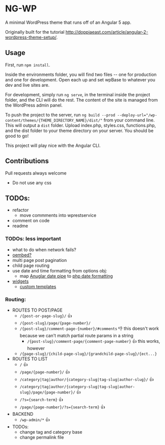 # NG-WP

A minimal WordPress theme that runs off of an Angular 5 app. 

Originally built for the tutorial http://doppiaeast.com/article/angular-2-wordpress-theme-setup/.

## Usage

First, run `npm install`.

Inside the environments folder, you will find two files -- one for production and one for development. Open each up and set wpBase to whatever you dev and live sites are. 

For development, simply run `ng serve`, in the terminal inside the project folder, and the CLI will do the rest. The content of the site is managed from the WordPress admin panel.  

To push the project to the server, run `ng build --prod --deploy-url="/wp-content/themes/{THEME_DIRECTORY_NAME}/dist/"` from your command line. This will output a `dist` folder. Upload index.php, styles.css, functions.php, and the dist folder to your theme directory on your server. You should be good to go!

This project will play nice with the Angular CLI.


## Contributions
Pull requests always welcome
- Do not use any css


## TODOs:
- refactor
    - move commments into wprestservice
- comment on code
- readme


### TODOs: less important
- what to do when network fails?
- [oembed?](https://codex.wordpress.org/Embeds)
- multi page post pagination
- child page routing
- use date and time formatting from options obj:
    - map [Anuglar date pipe](https://angular.io/api/common/DatePipe) to [php date formatting](https://codex.wordpress.org/Formatting_Date_and_Time)
- [widgets](https://wordpress.org/plugins/wp-rest-api-sidebars/)
    - [custom templates](https://wordpress.stackexchange.com/questions/97411/code-for-recent-posts-widget)


### Routing:
- ROUTES TO POST/PAGE
    - `/{post-or-page-slug}/` 👍
    - `/{post-slug}/page/{page-number}/`
    - `/{post-slug}/comment-page-{number}/#comments` 👎 this doesn't work because we can't match partial route params in a string
        - `/{post-slug}/comment-page/{comment-page-number}` 👍 this works, however
    - `/{page-slug}/{child-page-slug}/{grandchild-page-slug}/{ect...}`
- ROUTES TO LIST
    - `/` 👍
    - `/page/{page-number}/` 👍
    - `/category|tag|author/{category-slug|tag-slug|author-slug}/` 👍
    - `/category|tag|author/{category-slug|tag-slug|author-slug}/page/{page-number}/` 👍
    - `/?s={search-term}` 👍
    - `/page/{page-number}/?s={search-term}` 👍 
- BACKEND
    - `/wp-admin/*` 👍
- TODOs:
    - change tag and category base
    - change permalink file
